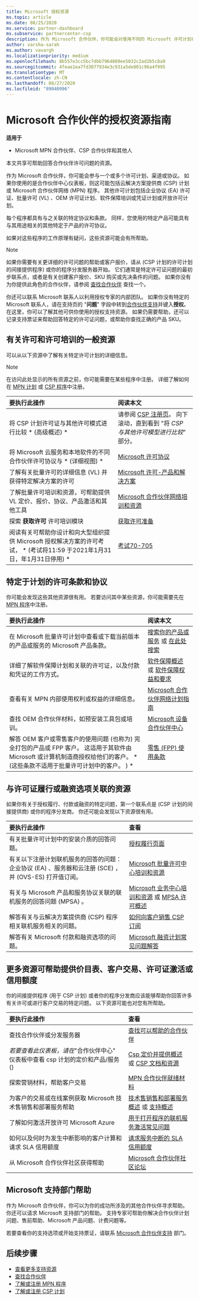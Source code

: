 ```yaml
---
title: Microsoft 授权资源
ms.topic: article
ms.date: 08/25/2020
ms.service: partner-dashboard
ms.subservice: partnercenter-csp
description: 作为 Microsoft 合作伙伴，你可能会对使用不同的 Microsoft 许可计划有疑问。 本文提供了可帮助的资源。
author: varsha-sarah
ms.author: vavargh
ms.localizationpriority: medium
ms.openlocfilehash: 8b557e3cc5bc7dbb7964809ee5032c2ad2b5c8a9
ms.sourcegitcommit: 4feae1ea7fd3077934e3c931a5de801c96a4f995
ms.translationtype: MT
ms.contentlocale: zh-CN
ms.lasthandoff: 08/27/2020
ms.locfileid: "89040996"
---
```

# <a name="guide-to-licensing-resources-for-microsoft-partners"></a>Microsoft 合作伙伴的授权资源指南 

**适用于**

- Microsoft MPN 合作伙伴、CSP 合作伙伴和其他人

本文共享可帮助回答合作伙伴许可问题的资源。

作为 Microsoft 合作伙伴，你可能会参与一个或多个许可计划、渠道或协议。 如果你使用的是合作伙伴中心仪表板，则这可能包括云解决方案提供商 (CSP) 计划或 Microsoft 合作伙伴网络 (MPN) 程序。 其他许可计划包括企业协议 (EA) 许可证、批量许可 (VL) 、OEM 许可证计划、软件保障培训或凭证计划或开放许可计划。

每个程序都具有与之关联的特定协议和条款。 同样，您使用的特定产品可能具有与其用途相关的其他特定于产品的许可协议。

如果对这些程序的工作原理有疑问，这些资源可能会有所帮助。

> [!NOTE]
> 如果你需要有关更详细的许可问题的帮助或客户报价，请从 (CSP 计划的许可计划的间接提供程序) 或你的程序分发服务器开始。 它们通常是特定许可证问题的最初步联系点，或者是有关创建客户报价、SKU 购买或先决条件的问题。 如果你没有为你提供此角色的合作伙伴，请参阅 [查找合作伙伴](find-a-partner.md) 查找一个。
>
> 你还可以联系 Microsoft 联系人以利用授权专家的内部团队。 如果你没有特定的 Microsoft 联系人，请在支持页的 "**问题**" 字段中转到[合作伙伴支持](https://partner.microsoft.com/support/v2/?stage=1)并键入**授权**。 在这里，你可以了解其他可供你使用的授权支持资源。 如果仍需要帮助，还可以记录支持票证来帮助回答特定的许可证问题，或帮助你查找正确的产品 SKU。

## <a name="general-resources-about-licensing-and-license-training"></a>有关许可和许可培训的一般资源

可以从以下资源中了解有关特定许可计划的详细信息。

>[!NOTE]
> 在访问此处显示的所有资源之前，你可能需要在某些程序中注册。 详细了解如何在 [MPN 计划](https://partner.microsoft.com/membership) 或 [CSP 程序](https://partner.microsoft.com/membership/cloud-solution-provider)中注册。

|要执行此操作  | 阅读本文  |
|:------------------|:--------------- |
|将 CSP 计划许可证与其他许可模式进行比较 * (高级概述) * | 请参阅 [CSP 注册页](https://partner.microsoft.com/licensing/)。 向下滚动，直到看到 "将 *CSP 与其他许可模型进行比较*" 部分。  |
|将 Microsoft 云服务和本地软件的不同合作伙伴许可协议与 * (详细视图) *  | [Microsoft 许可协议](https://partner.microsoft.com/licensing/licensing-agreements)  |
|了解有关批量许可的详细信息 (VL) 并获得特定解决方案的许可  | [Microsoft 许可-产品和解决方案](https://www.microsoft.com/licensing/default) |
|了解批量许可培训和资源，可帮助提供 VL 定价、报价、协议、产品激活和其他工具  | [Microsoft 合作伙伴网络培训和资源](https://partner.microsoft.com/licensing/training-and-resources) |
|探索 **获取许可** 许可培训模块  | [获取许可准备](https://www.getlicensingready.com/)  |
|阅读有关可帮助你设计和向大型组织提供 Microsoft 授权解决方案的许可考试， * (考试将11:59 于2021年1月31日，年1月31日停用) *  | [考试70-705](https://docs.microsoft.com/learn/certifications/exams/70-705) |

## <a name="program-specific-and-product-specific-licensing-terms-and-agreements"></a>特定于计划的许可条款和协议

你可能会发现这些其他资源很有用。 若要访问其中某些资源，你可能需要先在 [MPN 程序](https://partner.microsoft.com/membership)中注册。

|要执行此操作  | 阅读本文  |
|:------------------|:--------------- |
|在 Microsoft 批量许可计划中查看或下载当前版本的产品或服务的 Microsoft 产品条款。 | [搜索你的产品或服务](https://www.microsoft.com/licensing/terms/) 或 [在此处搜索](http://www.microsoftvolumelicensing.com/)  |
|详细了解软件保障计划和关联的许可证，以及付款和凭证的工作方式。  | [软件保障概述](https://www.microsoft.com/Licensing/licensing-programs/software-assurance-default.aspx) 或 [软件保障权益和要求](software-assurance-lp.md) |
|查看有关 MPN 内部使用权利或权益的详细信息。  | [Microsoft 合作伙伴网络计划指南](https://assets.microsoft.com/MPN-MAPS-Product-Usage-Guide.pdf)  |
|查找 OEM 合作伙伴材料，如预安装工具包或培训。  | [Microsoft 设备合作伙伴中心](https://devicepartner.microsoft.com/)  |
|解答 OEM 客户或零售客户的使用问题 (也称为) 完全打包的产品或 FPP 客户。 这适用于其软件由 Microsoft 或计算机制造商授权给他们的客户。 * (这些条款不适用于批量许可计划中的客户。 ) *  | [零售 (FPP) 使用条款](https://www.microsoft.com/useterms)  |

## <a name="resources-associated-with-license-fulfillment-or-financing-options"></a>与许可证履行或融资选项关联的资源

如果你有关于授权履行、付款或融资的特定问题，第一个联系点是 (CSP 计划的间接提供商) 或你的程序分发商。 你还可能会发现以下资源很有用。

|要执行此操作  | 查看  |
|:------------------|:--------------- |
|有关批量许可计划中的安装介质的回答问题。 | [授权履行页面](https://www.microsoft.com/licensing/existing-customer/fulfillment.aspx)  |
|有关以下注册计划联机服务的回答的问题：企业协议 (EA) 、服务器和云注册 (SCE) ，并 (OVS-ES) 打开值订阅。  | [Microsoft 批量许可中心培训和资源](https://www.microsoft.com/Licensing/existing-customer/vlsc-training-and-resources.aspx)  |
|有关与 Microsoft 产品和服务协议关联的联机服务的回答问题 (MPSA) 。  | [Microsoft 业务中心培训和资源](https://www.microsoft.com/licensing/existing-customer/business-center-training-and-resources.aspx#tab=2) 或 [MPSA 许可概述](https://www.microsoft.com/licensing/mpsa/default)  |  
|解答有关与云解决方案提供商 (CSP) 程序相关联机服务相关的问题。  | [如何向客户销售 CSP 订阅](customer-subscriptions.md)  |
|解答有关 Microsoft 付款和融资选项的问题。  | [Microsoft 融资计划常见问题解答](https://download.microsoft.com/download/3/9/0/390DF0B3-8B15-4E65-AF5E-71A7280E7682/Microsoft-Financing-Program-FAQ-Customer_en-US.pdf)  |

## <a name="more-resources-to-help-with-price-lists-customer-deals-license-activation-or-credits"></a>更多资源可帮助提供价目表、客户交易、许可证激活或信用额度

你的间接提供程序 (用于 CSP 计划) 或者你的程序分发商应该能够帮助你回答许多有关许可或进行客户交易的特定问题。 以下资源可能也对您有所帮助。

|要执行此操作  | 查看  |
|:------------------|:--------------- |
|查找合作伙伴或分发服务器 | [查找可以帮助的合作伙伴](find-a-partner.md)  |
|*若要查看此仪表板，请在*"合作伙伴中心" 仪表板中查看 csp 计划的定价和产品/服务 ()   |[Csp 定价并提供概述](pricing-and-offers.md) 或 [CSP 文档和资源](csp-documents-and-learning-resources.md) |
|探索营销材料，帮助客户交易  | [MPN 合作伙伴就绪材料](https://partner.microsoft.com/asset#/?type=marketing-campaigns&area=mrkt)  |
|为客户的交易或在线案例获取 Microsoft 技术售销售和部署服务帮助  | [技术售销售和部署服务概述](https://partner.microsoft.com/training/technical-presales-deployment-services) 或 [支持概述](https://support.microsoft.com/help/3121537/using-technical-presales-and-deployment-services)  |
|了解如何激活开放许可 Microsoft Azure   | [用于打开程序的联机服务激活常见问题](https://docs.microsoft.com/licensing/online-service-activation-faq)  |
|如何以及何时为发生中断影响的客户计算和请求 SLA 信用额度  | [请求服务中断的 SLA 信用额度](request-credit.md)   |
|从 Microsoft 合作伙伴社区获得帮助  | [Microsoft 合作伙伴社区论坛](https://www.microsoftpartnercommunity.com)  |

## <a name="help-from-microsoft-support"></a>Microsoft 支持部门帮助

作为 Microsoft 合作伙伴，你可以为你的成功所涉及的其他合作伙伴寻求帮助。 你还可以请求 Microsoft 支持部门的帮助。 支持专家可帮助你解决合作伙伴计划问题、售前帮助、Microsoft 产品问题、计费问题等。

若要查看你的支持选项或开始支持票证，请联系 [Microsoft 合作伙伴支持](https://partner.microsoft.com/support/?stage=1) 部门。

## <a name="next-steps"></a>后续步骤

- [查看更多支持资源](https://partner.microsoft.com/support/?stage=1)
- [查找合作伙伴](find-a-partner.md)
- [了解或注册 MPN 程序](https://partner.microsoft.com/membership)
- [了解或注册 CSP 计划](https://partner.microsoft.com/membership/cloud-solution-provider)
